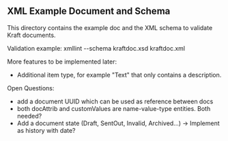 ## XML Example Document and Schema

This directory contains the example doc and the XML schema to validate Kraft
documents.

Validation example:
  xmllint --schema kraftdoc.xsd kraftdoc.xml


More features to be implemented later:

- Additional item type, for example "Text" that only contains a description.

Open Questions:

- add a document UUID which can be used as reference between docs
- both docAttrib and customValues are name-value-type entities. Both needed?
- Add a document state (Draft, SentOut, Invalid, Archived...) -> Implement as history with date?

